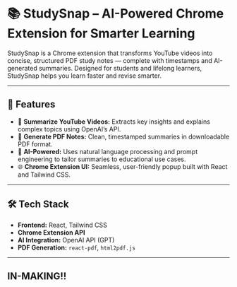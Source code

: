 # 📚 StudySnap – AI-Powered Chrome Extension for Smarter Learning

StudySnap is a Chrome extension that transforms YouTube videos into concise, structured PDF study notes — complete with timestamps and AI-generated summaries. Designed for students and lifelong learners, StudySnap helps you learn faster and revise smarter.

---

## 🚀 Features

- 🎥 **Summarize YouTube Videos:** Extracts key insights and explains complex topics using OpenAI’s API.
- 📝 **Generate PDF Notes:** Clean, timestamped summaries in downloadable PDF format.
- 🧠 **AI-Powered:** Uses natural language processing and prompt engineering to tailor summaries to educational use cases.
- 🌐 **Chrome Extension UI:** Seamless, user-friendly popup built with React and Tailwind CSS.

---

## 🛠️ Tech Stack

- **Frontend:** React, Tailwind CSS
- **Chrome Extension API**
- **AI Integration:** OpenAI API (GPT)
- **PDF Generation:** `react-pdf`, `html2pdf.js`

---

## IN-MAKING!!


